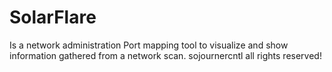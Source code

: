 # SolarFlare
Is a network administration Port mapping tool to visualize and show information gathered from
a network scan. sojournercntl all rights reserved!
